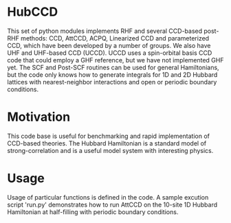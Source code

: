 # HubCCD
This set of python modules implements RHF and several CCD-based post-RHF methods: CCD, AttCCD, ACPQ, Linearized CCD and parameterized CCD, which have been developed by a number of groups. We also have UHF and UHF-based CCD (UCCD). UCCD uses a spin-orbital basis CCD code that could employ a GHF
reference, but we have not implemented GHF yet.
The SCF and Post-SCF routines can be used for general Hamiltonians, but the code only knows
how to generate integrals for 1D and 2D Hubbard lattices with nearest-neighbor interactions
and open or periodic boundary conditions.

# Motivation
This code base is useful for benchmarking and rapid implementation of CCD-based theories.
The Hubbard Hamiltonian is a standard model of strong-correlation and is a useful model system
with interesting physics.


# Usage
Usage of particular functions is defined in the code. A sample excution script 'run.py' 
demonstrates how to run AttCCD on the 10-site 1D Hubbard Hamiltonian at half-filling with
periodic boundary conditions.
